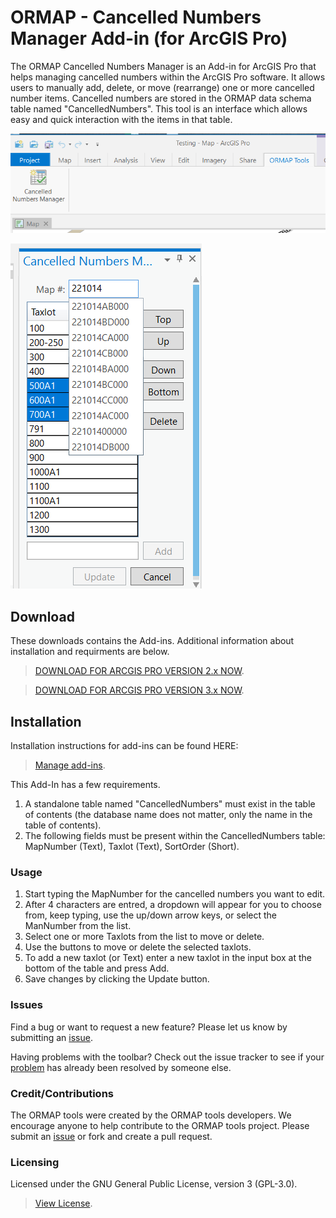 # ORMAP - Cancelled Numbers Manager Add-in (for ArcGIS Pro)

The ORMAP Cancelled Numbers Manager is an Add-in for ArcGIS Pro that helps managing cancelled numbers within the ArcGIS Pro software.  It allows users to manually add, delete, or move (rearrange) one or more cancelled number items.  Cancelled numbers are stored in the ORMAP data schema table named "CancelledNumbers".  This tool is an interface which allows easy and quick interaction with the items in that table. 


![alt text](https://raw.githubusercontent.com/ORMAPtools/CancelledNumbersManager/main/Images/Toolbar1.PNG "Image of the toolbar")


![alt text](https://raw.githubusercontent.com/ORMAPtools/CancelledNumbersManager/main/Images/Toolbar2.PNG "Image of the toolbar")

## Download
These downloads contains the Add-ins. Additional information about installation and requirments are below.
> [DOWNLOAD FOR ARCGIS PRO VERSION 2.x NOW](https://raw.githubusercontent.com/ORMAPtools/CancelledNumbersManager/master/Install/ORMAPCancelledNumbers_2x.esriAddinX).

> [DOWNLOAD FOR ARCGIS PRO VERSION 3.x NOW](https://raw.githubusercontent.com/ORMAPtools/CancelledNumbersManager/master/Install/ORMAPCancelledNumbers.esriAddinX).

## Installation
Installation instructions for add-ins can be found HERE:
> [Manage add-ins](https://pro.arcgis.com/en/pro-app/latest/get-started/manage-add-ins.htm).

This Add-In has a few requirements.
1.	A standalone table named "CancelledNumbers" must exist in the table of contents (the database name does not matter, only the name in the table of contents).  
2.	The following fields must be present within the CancelledNumbers table: MapNumber (Text), Taxlot (Text), SortOrder (Short). 

### Usage
1.	Start typing the MapNumber for the cancelled numbers you want to edit.  
2.	After 4 characters are entred, a dropdown will appear for you to choose from, keep typing, use the up/down arrow keys, or select the ManNumber from the list. 
3.	Select one or more Taxlots from the list to move or delete.   
4.	Use the buttons to move or delete the selected taxlots. 
5.	To add a new taxlot (or Text) enter a new taxlot in the input box at the bottom of the table and press Add.   
6.	Save changes by clicking the Update button. 


### Issues
Find a bug or want to request a new feature?  Please let us know by submitting an [issue](https://github.com/ORMAPtools/CancelledNumbersManager/issues). 

Having problems with the toolbar? Check out the issue tracker to see if your [problem](https://github.com/ORMAPtools/CancelledNumbersManager/issues) has already been resolved by someone else.

### Credit/Contributions
The ORMAP tools were created by the ORMAP tools developers.  We encourage anyone to help contribute to the ORMAP tools project.  Please submit an [issue](https://github.com/ORMAPtools/CancelledNumbersManager/issues) or fork and create a pull request.


### Licensing
Licensed under the GNU General Public License, version 3 (GPL-3.0).  
> [View License](https://github.com/ORMAPtools/CancelledNumbersManager/blob/main/LICENSE).